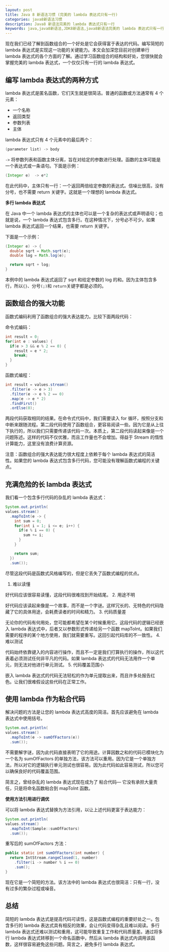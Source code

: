 ```yaml
---
layout: post
title: Java 8 新语法习惯 (完美的 lambda 表达式只有一行)
categories: java8新语法习惯
description: Java8 新语法完美的 lambda 表达式只有一行
keywords: java,java8新语法,JDK8新语法,java8新语法完美的 lambda 表达式只有一行
---
```


现在我们已经了解到函数组合的一个好处是它会获得富于表达的代码。编写简短的 lambda 表达式是实现这一功能的关键能力。本文会加深您目前对创建单行 lambda 表达式的各个方面的了解。通过学习函数组合的结构和好处，您很快就会掌握完美的 lambda 表达式，一个仅仅只有一行的 lambda 表达式。

## 编写 lambda 表达式的两种方式
lambda 表达式是匿名函数，它们天生就是很简洁。普通的函数或方法通常有 4 个元素：
- 一个名称
- 返回类型
- 参数列表
- 主体

lambda 表达式只有 4 个元素中的最后两个：
```java
(parameter list) -> body
```

```->``` 将参数列表和函数主体分离，旨在对给定的参数进行处理。函数的主体可能是一个表达式或一条语句。下面是示例：
```java
(Integer e)  -> e*2
```
在此代码中，主体只有一行：一个返回两倍给定参数的表达式。信噪比很高，没有分号，也不需要 return 关键字。这就是一个理想的 lambda 表达式。

**多行 lambda 表达式**

在 Java 中一个 lambda 表达式的主体也可以是一个复杂的表达式或声明语句；也就是说，一个 lambda 表达式包含多行。在这种情况下，分号必不可少。如果 lambda 表达式返回一个结果，也需要 return 关键字。

下面是一个示例：
```java
(Integer e) -> {
  double sqrt = Math.sqrt(e);
  double log = Math.log(e);

  return sqrt + log;
}
```
本例中的 lambda 表达式返回了 sqrt 和给定参数的 log 的和。因为主体包含多行，所以```{}```、分号```(;)```和 ```return```关键字都是必须的。

## 函数组合的强大功能
函数式编码利用了函数组合的强大表达能力。比较下面两段代码：

命令式编码：
```java
int result = 0;
for(int e : values) {
  if(e > 3 && e % 2 == 0) {
    result = e * 2;
    break;
  }
}
```

函数式编程：
```java
int result = values.stream()
  .filter(e -> e > 3)
  .filter(e -> e % 2 == 0)
  .map(e -> e * 2)
  .findFirst()
  .orElse(0);
```
两段代码获取相同的结果。在命令式代码中，我们需要读入 for 循环，按照分支和中断来跟随流程。第二段代码使用了函数组合，更容易阅读一些。因为它是从上往下执行的，所以我们只需要传递该代码一次。本质上，第二段代码读起来像是一个问题陈述。这样的代码不仅优雅，而且工作量也不会增加。得益于 Stream 的惰性计算能力，这里没有浪费计算资源。

注意：函数组合的强大表达能力很大程度上依赖于每个 lambda 表达式的简洁性。如果您的 lambda 表达式包含多行代码，您可能没有理解函数式编程的关键点。

## 充满危险的长 lambda 表达式
我们看一个包含多行代码的杂乱的 lambda 表达式：
```java
System.out.println(
values.stream()
  .mapToInt(e -> {     
    int sum = 0;
    for(int i = 1; i <= e; i++) {
      if(e % i == 0) {
        sum += i;
      }
    }

    return sum;
  })
  .sum());
```

尽管这段代码是函数式风格编写的，但是它丢失了函数式编程的优点。

1. 难以读懂

 好代码应该很容易读懂，这段代码很难找到开始结尾。
2. 用途不明

 好代码应该读起来像是一个故事，而不是一个字谜。这样冗长的、无特色的代码隐藏了它的具体用途，会耗费读者的时间和精力。
3. 代码质量差

 无论你的代码有何用处，您可能都希望在某个时候重用它。这段代码的逻辑已经嵌入 lambda 表达式中，后者又以参数形式传递给另一个函数 mapToInt。如果我们需要的程序的某个地方使用，我们就需要重写。这回引起代码库的不一致性。
4. 难以测试

 代码始终依靠键入的内容进行操作，而且不一定是我们打算执行的操作，所以这代表着必须测试任何非平凡的代码。如果 lambda 表达式的代码无法用作一个单元，则无法对他进行单元测试。
5. 代码覆盖范围小

 嵌入 lambda 表达式的代码无法轻松的作为单元提取出来，而且许多处报告红色。让我们很难假设这些代码在正常工作。

## 使用 lambda 作为粘合代码
解决问题的方法是让您的 lambda 表达式高度的简洁。首先应该避免在 lambda 表达式中使用括号。
```java
System.out.println(
values.stream()
  .mapToInt(e -> sumOfFactors(e))
  .sum());
```
不需要解字谜，因为此代码直接表明了它的用途。计算因数之和的代码已模块化为一个名为 sumOfFactors 的单独方法，该方法可以重用。因为它是一个单独方法，所以对它的逻辑执行单元测试也很容易。因为此代码如此容易测试，所以您可以确保良好的代码覆盖范围。

简言之，曾经杂乱的 lambda 表达式现在成为了 粘合代码— 它没有承担大量责任，只是将命名函数粘合到 mapToInt 函数。

**使用方法引用进行调优**

可以将 lambda 表达式替换为方法引用，以让上述代码更富于表达能力：
```java
System.out.println(
values.stream()
  .mapToInt(Sample::sumOfFactors)
  .sum());
```

重写后的 sumOfFactors 方法：
```java
public static int sumOfFactors(int number) {
  return IntStream.rangeClosed(1, number)
    .filter(i -> number % i == 0)
    .sum();
}
```

现在它是一个简短的方法。该方法中的 lambda 表达式也很简洁：只有一行，没有过多的繁杂过程或噪音。

## 总结
简短的 lambda 表达式是提高代码可读性，这是函数式编程的重要好处之一。包含多行的 lambda 表达式具有相反的效果，会让代码变得杂乱且难以阅读。多行 lambda 表达式还难以测试和重用，这可能导致重复工作和代码质量差。通过将多行 lambda 表达式转移到一个命名函数中，然后从 lambda 表达式内调用该函数，这样很容易避免这些问题。简言之，避免多行 lambda 表达式。
